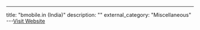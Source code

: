 ---
title: "bmobile.in (India)"
description: ""
external_category: "Miscellaneous"
---[Visit Website](https://bmobile.in/)

